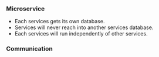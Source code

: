 ### Microservice

* Each services gets its own database.
* Services will never reach into another services database.
* Each services will run independently of other services.

### Communication
